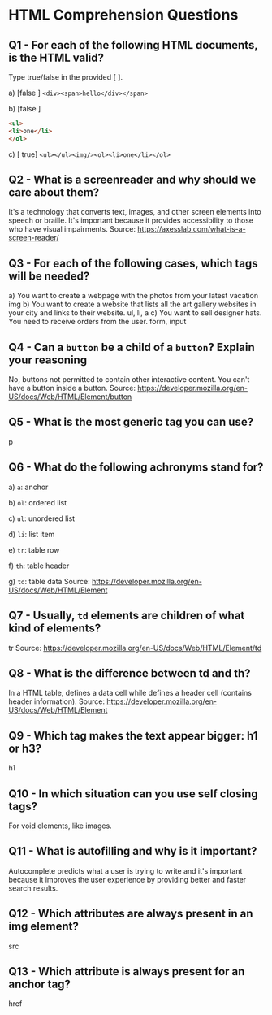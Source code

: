 # HTML Comprehension Questions

## Q1 - For each of the following HTML documents, is the HTML valid?

Type true/false in the provided [ ].

a) [false ] `<div><span>hello</div></span>`

b) [false ]

```html
<ul>
<li>one</li>
</ol>
```

c) [ true] `<ul></ul><img/><ol><li>one</li></ol>`

## Q2 - What is a screenreader and why should we care about them?

It's a technology that converts text, images, and other screen elements into speech or braille. It's important because it provides accessibility to those who have visual impairments.
Source: https://axesslab.com/what-is-a-screen-reader/

## Q3 - For each of the following cases, which tags will be needed?

a) You want to create a webpage with the photos from your latest vacation
img
b) You want to create a website that lists all the art gallery websites in your city and links to their website.
ul, li, a
c) You want to sell designer hats. You need to receive orders from the user.
form, input

## Q4 - Can a `button` be a child of a `button`? Explain your reasoning
No, buttons not permitted to contain other interactive content. You can't have a button inside a button.
Source: https://developer.mozilla.org/en-US/docs/Web/HTML/Element/button

## Q5 - What is the most generic tag you can use?
p

## Q6 - What do the following achronyms stand for?

a) `a`: anchor

b) `ol`: ordered list

c) `ul`: unordered list

d) `li`: list item

e) `tr`: table row

f) `th`: table header

g) `td`: table data
Source: https://developer.mozilla.org/en-US/docs/Web/HTML/Element

## Q7 - Usually, `td` elements are children of what kind of elements?
tr
Source: https://developer.mozilla.org/en-US/docs/Web/HTML/Element/td

## Q8 - What is the difference between td and th?
In a HTML table, <td> defines a data cell while <th> defines a header cell (contains header information).
Source: https://developer.mozilla.org/en-US/docs/Web/HTML/Element

## Q9 - Which tag makes the text appear bigger: h1 or h3?
h1

## Q10 - In which situation can you use self closing tags?
For void elements, like images.

## Q11 - What is autofilling and why is it important?
Autocomplete predicts what a user is trying to write and it's important because it improves the user experience by providing better and faster search results. 

## Q12 - Which attributes are always present in an img element?
src

## Q13 - Which attribute is always present for an anchor tag?
href